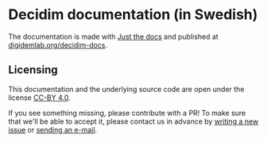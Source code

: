 # Decidim documentation (in Swedish)

The documentation is made with [Just the docs](https://github.com/pmarsceill/just-the-docs) and published at [digidemlab.org/decidim-docs](https://digidemlab.org/decidim-docs).

## Licensing

This documentation and the underlying source code are open under the license [CC-BY 4.0](https://creativecommons.org/licenses/by/4.0/).

If you see something missing, please contribute with a PR! To make sure that we'll be able to accept it, please contact us in advance by [writing a new issue](https://github.com/digidemlab/decidim-docs/issues/new) or [sending an e-mail](pierre@digidemlab.org).
